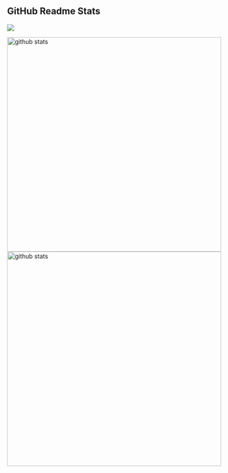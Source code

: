 ## GitHub Readme Stats
![](https://github-profile-summary-cards.vercel.app/api/cards/profile-details?username=4ster1sk&theme=synthwave)

<img alt="github stats" width="500px" src="https://github-readme-stats.vercel.app/api?username=4ster1sk&count_private=true&show_icons=true&show_icons=true&theme=synthwave&show=reviews,discussions_started,discussions_answered,prs_merged,prs_merged_percentage" />

<img alt="github stats" width="500px" src="https://github-readme-stats.vercel.app/api/top-langs/?username=4ster1sk&layout=compact&show_icons=true&theme=synthwave" />

